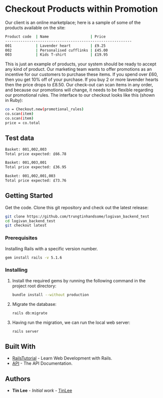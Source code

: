 # Checkout Products within Promotion

Our client is an online marketplace; here is a sample of some of the products available on the site:

```bash
Product code  | Name                   | Price
----------------------------------------------------------
001           | Lavender heart         | £9.25
002           | Personalised cufflinks | £45.00
003           | Kids T-shirt           | £19.95
```

This is just an example of products, your system should be ready to accept any kind of product.
Our marketing team wants to offer promotions as an incentive for our customers to purchase these items.
If you spend over £60, then you get 10% off of your purchase. If you buy 2 or more lavender hearts then the price drops to £8.50.
Our check-out can scan items in any order, and because our promotions will change, it needs to be flexible regarding our promotional rules.
The interface to our checkout looks like this (shown in Ruby):
```bash
co = Checkout.new(promotional_rules)
co.scan(item)
co.scan(item)
price = co.total
```

Test data
---------
```bash
Basket: 001,002,003
Total price expected: £66.78

Basket: 001,003,001
Total price expected: £36.95

Basket: 001,002,001,003
Total price expected: £73.76 
```

## Getting Started

Get the code. Clone this git repository and check out the latest release:
```bash
git clone https://github.com/trungtinhandsome/logivan_backend_test
cd logivan_backend_test
git checkout latest
```    

### Prerequisites

Installing Rails with a specific version number.
```bash
gem install rails -v 5.1.6
```  

### Installing
1.  Install the required gems by running the following command in the project root directory:

    ```bash
    bundle install --without production
    ```
    
2.  Migrate the database:

    ```bash
    rails db:migrate
    ```
    
3. Having run the migration, we can run the local web server:

    ```bash
    rails server
    ```

## Built With

* [RailsTutorial](https://www.railstutorial.org/book/) - Learn Web Development with Rails.
* [API](http://api.rubyonrails.org) - The API Documentation.

## Authors

* **Tin Lee** - *Initial work* - [TinLee](https://github.com/trungtinhandsome)
